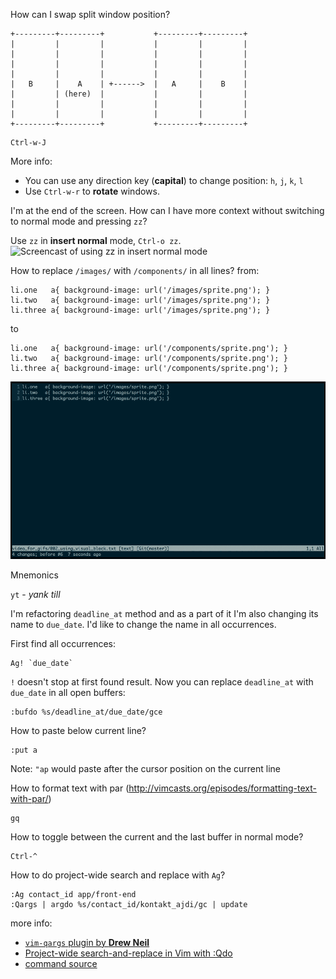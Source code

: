 How can I swap split window position?

```
+---------+---------+           +---------+---------+
|         |         |           |         |         |
|         |         |           |         |         |
|         |         |           |         |         |
|         |         |           |         |         |
|   B     |    A    | +------>  |   A     |    B    |
|         | (here)  |           |         |         |
|         |         |           |         |         |
|         |         |           |         |         |
+---------+---------+           +---------+---------+
```

```
Ctrl-w-J
```

More info:
- You can use any direction key (**capital**) to change position: `h`, `j`, `k`, `l`
- Use `Ctrl-w-r` to **rotate** windows.


I'm at the end of the screen. How can I have more context without switching to
normal mode and pressing `zz`?

Use `zz` in **insert normal** mode, `Ctrl-o zz`.
![Screencast of using zz in insert normal mode](images/003_zz_for_context.gif)


How to replace `/images/` with `/components/` in all lines?
from:

```
li.one   a{ background-image: url('/images/sprite.png'); }
li.two   a{ background-image: url('/images/sprite.png'); }
li.three a{ background-image: url('/images/sprite.png'); }
```

to

```
li.one   a{ background-image: url('/components/sprite.png'); }
li.two   a{ background-image: url('/components/sprite.png'); }
li.three a{ background-image: url('/components/sprite.png'); }
```

![Screencast of using visual block](images/002_using_visual_block.gif)


Mnemonics

`yt` - *yank till*


I'm refactoring `deadline_at` method and as a part of it I'm also changing its name to
`due_date`. I'd like to change the name in all occurrences.

First find all occurrences:

```
Ag! `due_date`
```

`!` doesn't stop at first found result. Now you can replace `deadline_at` with
`due_date` in all open buffers:

```
:bufdo %s/deadline_at/due_date/gce
```

How to paste below current line?

```
:put a
```

Note: `"ap` would paste after the cursor position on the current line


How to format text with par (http://vimcasts.org/episodes/formatting-text-with-par/)

```
gq
```

How to toggle between the current and the last buffer in normal mode?

```
Ctrl-^
```

How to do project-wide search and replace with `Ag`?

```
:Ag contact_id app/front-end
:Qargs | argdo %s/contact_id/kontakt_ajdi/gc | update
```
more info:

- [`vim-qargs` plugin by **Drew Neil**](https://github.com/nelstrom/vim-qargs)
- [Project-wide search-and-replace in Vim with :Qdo](http://thepugautomatic.com/2012/07/project-wide-search-and-replace-in-vim-with-qdo/)
- [command
  source](http://stackoverflow.com/questions/5686206/search-replace-using-quickfix-list-in-vim/5686810#5686810)
